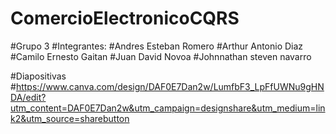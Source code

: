 # ComercioElectronicoCQRS
#Grupo 3
#Integrantes:
#Andres Esteban Romero
#Arthur Antonio Diaz
#Camilo Ernesto Gaitan
#Juan David Novoa
#Johnnathan steven navarro

#Diapositivas
#https://www.canva.com/design/DAF0E7Dan2w/LumfbF3_LpFfUWNu9gHNDA/edit?utm_content=DAF0E7Dan2w&utm_campaign=designshare&utm_medium=link2&utm_source=sharebutton
